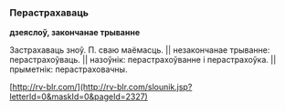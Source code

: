 ### Перастрахаваць
**дзеяслоў, закончанае трыванне**

Застрахаваць зноў. П. сваю маёмасць. || незакончанае трыванне: перастрахоўваць. || назоўнік: перастрахоўванне і перастрахоўка. || прыметнік: перастраховачны.

<a rel="author">[http://rv-blr.com/](http://rv-blr.com/slounik.jsp?letterId=0&maskId=0&pageId=2327)</a>
